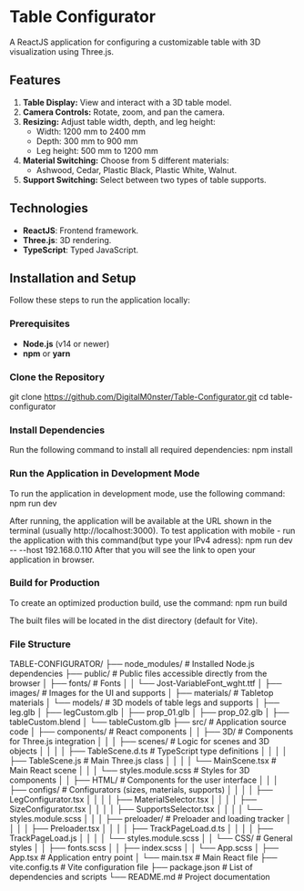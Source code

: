 # Table Configurator

A ReactJS application for configuring a customizable table with 3D visualization using Three.js.

## Features

1. **Table Display:** View and interact with a 3D table model.
2. **Camera Controls:** Rotate, zoom, and pan the camera.
3. **Resizing:** Adjust table width, depth, and leg height:
    - Width: 1200 mm to 2400 mm
    - Depth: 300 mm to 900 mm
    - Leg height: 500 mm to 1200 mm
4. **Material Switching:** Choose from 5 different materials:
    - Ashwood, Cedar, Plastic Black, Plastic White, Walnut.
5. **Support Switching:** Select between two types of table supports.

## Technologies

-   **ReactJS**: Frontend framework.
-   **Three.js**: 3D rendering.
-   **TypeScript**: Typed JavaScript.

## Installation and Setup

Follow these steps to run the application locally:

### Prerequisites

-   **Node.js** (v14 or newer)
-   **npm** or **yarn**

### Clone the Repository

git clone https://github.com/DigitalM0nster/Table-Configurator.git
cd table-configurator

### Install Dependencies

Run the following command to install all required dependencies:
npm install

### Run the Application in Development Mode

To run the application in development mode, use the following command:
npm run dev

After running, the application will be available at the URL shown in the terminal (usually http://localhost:3000).
To test application with mobile - run the application with this command(but type your IPv4 adress):
npm run dev -- --host 192.168.0.110
After that you will see the link to open your application in browser.

### Build for Production

To create an optimized production build, use the command:
npm run build

The built files will be located in the dist directory (default for Vite).

### File Structure

TABLE-CONFIGURATOR/
├── node_modules/ # Installed Node.js dependencies
├── public/ # Public files accessible directly from the browser
│ ├── fonts/ # Fonts
│ │ └── Jost-VariableFont_wght.ttf
│ ├── images/ # Images for the UI and supports
│ ├── materials/ # Tabletop materials
│ └── models/ # 3D models of table legs and supports
│ ├── leg.glb
│ ├── legCustom.glb
│ ├── prop_01.glb
│ ├── prop_02.glb
│ ├── tableCustom.blend
│ └── tableCustom.glb
├── src/ # Application source code
│ ├── components/ # React components
│ │ ├── 3D/ # Components for Three.js integration
│ │ │ ├── scenes/ # Logic for scenes and 3D objects
│ │ │ │ ├── TableScene.d.ts # TypeScript type definitions
│ │ │ │ ├── TableScene.js # Main Three.js class
│ │ │ │ └── MainScene.tsx # Main React scene
│ │ │ └── styles.module.scss # Styles for 3D components
│ │ ├── HTML/ # Components for the user interface
│ │ │ ├── configs/ # Configurators (sizes, materials, supports)
│ │ │ │ ├── LegConfigurator.tsx
│ │ │ │ ├── MaterialSelector.tsx
│ │ │ │ ├── SizeConfigurator.tsx
│ │ │ │ ├── SupportsSelector.tsx
│ │ │ │ └── styles.module.scss
│ │ │ ├── preloader/ # Preloader and loading tracker
│ │ │ │ ├── Preloader.tsx
│ │ │ │ ├── TrackPageLoad.d.ts
│ │ │ │ ├── TrackPageLoad.js
│ │ │ │ └── styles.module.scss
│ │ └── CSS/ # General styles
│ │ ├── fonts.scss
│ │ ├── index.scss
│ │ └── App.scss
│ ├── App.tsx # Application entry point
│ └── main.tsx # Main React file
├── vite.config.ts # Vite configuration file
├── package.json # List of dependencies and scripts
└── README.md # Project documentation
